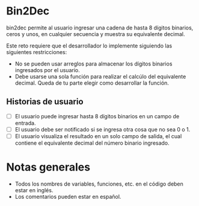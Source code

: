 # Bin2Dec

bin2dec permite al usuario ingresar una cadena de hasta 8 dígitos binarios, ceros
y unos, en cualquier secuencia y muestra su equivalente decimal.

Este reto requiere que el desarrollador lo implemente siguiendo las siguientes
restricciones:

-   No se pueden usar arreglos para almacenar los dígitos binarios ingresados por el usuario.
-   Debe usarse una sola función para realizar el calcúlo del equivalente decimal. Queda de tu
    parte elegir como desarrollar la función. 
    
## Historias de usuario

-   [ ] El usuario puede ingresar hasta 8 dígitos binarios en un campo de entrada.
-   [ ] El usuario debe ser notificado si se ingresa otra cosa que no sea 0 o 1.
-   [ ] El usuario visualiza el resultado en un solo campo de salida, el cual contiene el equivalente
    decimal del número binario ingresado.
    
# Notas generales

-   Todos los nombres de variables, funciones, etc. en el código deben estar en inglés.
-   Los comentarios pueden estar en español.
